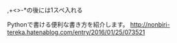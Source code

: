 ,+<>-*の後には1スペ入れる

Pythonで書ける便利な書き方を紹介します。
http://nonbiri-tereka.hatenablog.com/entry/2016/01/25/073521
